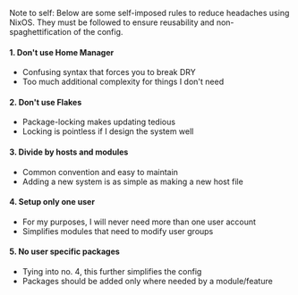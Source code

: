 Note to self: Below are some self-imposed rules to reduce headaches using NixOS. They must be followed to ensure reusability and non-spaghettification of the config.

#### 1. Don't use Home Manager
- Confusing syntax that forces you to break DRY
- Too much additional complexity for things I don't need

#### 2. Don't use Flakes
- Package-locking makes updating tedious
- Locking is pointless if I design the system well

#### 3. Divide by hosts and modules
- Common convention and easy to maintain
- Adding a new system is as simple as making a new host file

#### 4. Setup only one user
- For my purposes, I will never need more than one user account
- Simplifies modules that need to modify user groups

#### 5. No user specific packages
- Tying into no. 4, this further simplifies the config
- Packages should be added only where needed by a module/feature
